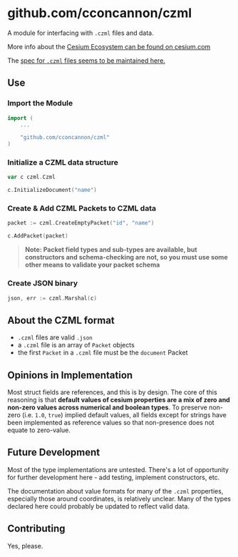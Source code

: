 # github.com/cconcannon/czml

A module for interfacing with `.czml` files and data.

More info about the [Cesium Ecosystem can be found on cesium.com](https://cesium.com)

The [spec for `.czml` files seems to be maintained here.](https://github.com/AnalyticalGraphicsInc/czml-writer/wiki/CZML-Guide)

## Use

### Import the Module

```go
import (
	...

	"github.com/cconcannon/czml"
)
```

### Initialize a CZML data structure

```go
var c czml.Czml

c.InitializeDocument("name")
```

### Create & Add CZML Packets to CZML data

```go
packet := czml.CreateEmptyPacket("id", "name")

c.AddPacket(packet)
```

> **Note: Packet field types and sub-types are available, but constructors and schema-checking are not, so you must use some other means to validate your packet schema**

### Create JSON binary

```go
json, err := czml.Marshal(c)
```

## About the CZML format

- `.czml` files are valid `.json`
- a `.czml` file is an array of `Packet` objects
- the first `Packet` in a `.czml` file must be the `document` Packet

## Opinions in Implementation

Most struct fields are references, and this is by design. The core of this reasoning is that **default values of cesium properties are a mix of zero and non-zero values across numerical and boolean types**. To preserve non-zero (i.e. `1.0`, `true`) implied default values, all fields except for strings have been implemented as reference values so that non-presence does not equate to zero-value.

## Future Development

Most of the type implementations are untested. There's a lot of opportunity for further development here - add testing, implement constructors, etc.

The documentation about value formats for many of the `.czml` properties, especially those around coordinates, is relatively unclear. Many of the types declared here could probably be updated to reflect valid data.

## Contributing

Yes, please. 